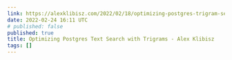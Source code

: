 ```yaml
---
link: https://alexklibisz.com/2022/02/18/optimizing-postgres-trigram-search.html
date: 2022-02-24 16:11 UTC
# published: false
published: true
title: Optimizing Postgres Text Search with Trigrams - Alex Klibisz
tags: []
---
```



